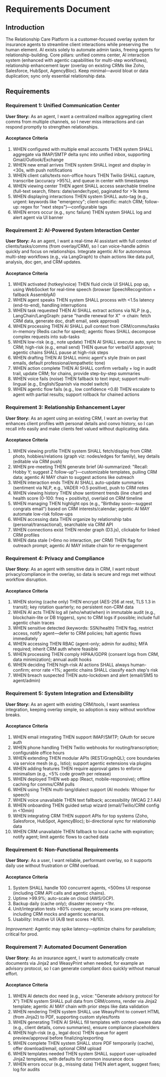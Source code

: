 # Requirements Document

## Introduction

The Relationship Care Platform is a customer-focused overlay system for insurance agents to streamline client interactions while preserving the human element. AI exists solely to automate admin tasks, freeing agents for relationship-building. Core pillars: unified comms center, AI interaction system (enhanced with agentic capabilities for multi-step workflows), relationship enhancement layer (overlay on existing CRMs like Zoho, Salesforce, HubSpot, AgencyBloc). Keep minimal—avoid bloat or data duplication; sync only essential relationship data.

## Requirements

### Requirement 1: Unified Communication Center

**User Story:** As an agent, I want a centralized mailbox aggregating client comms from multiple channels, so I never miss interactions and can respond promptly to strengthen relationships.

#### Acceptance Criteria

1. WHEN configured with multiple email accounts THEN system SHALL aggregate via IMAP/SMTP delta sync into unified inbox, supporting Gmail/Outlook/Exchange
2. WHEN new email arrives THEN system SHALL ingest and display in <30s, with push notifications
3. WHEN client calls/texts non-office hours THEN Twilio SHALL capture, transcribe (accuracy >95%), and queue in center with timestamps
4. WHEN viewing center THEN agent SHALL access searchable timeline (full-text search, filters: date/sender/type), paginated for >1k items
5. WHEN displaying interactions THEN system SHALL auto-tag (e.g., urgent: keywords like "emergency"; client-specific: match CRM; follow-up: regex for "next steps")—configurable tags
6. WHEN errors occur (e.g., sync failure) THEN system SHALL log and alert agent via UI banner

### Requirement 2: AI-Powered System Interaction Center

**User Story:** As an agent, I want a real-time AI assistant with full context of clients/tasks/comms (from overlay/CRM), so I can voice-handle admin quickly and focus on relationships. Integrate agentic AI for autonomous multi-step workflows (e.g., via LangGraph) to chain actions like data pull, analysis, doc gen, and CRM updates.

#### Acceptance Criteria

1. WHEN activated (hotkey/voice) THEN fluid circle UI SHALL pop up, using WebSocket for real-time speech (browser SpeechRecognition + fallback AssemblyAI)
2. WHEN agent speaks THEN system SHALL process with <1.5s latency (end-to-end), handling interruptions
3. WHEN task requested THEN AI SHALL extract actions via NLP (e.g., LangChain/LangGraph: parse "handle renewal for X" → chain: fetch CRM data, generate doc, draft email, seek approval)
4. WHEN processing THEN AI SHALL pull context from CRM/comms/tasks in-memory (Redis cache for speed); agentic flows SHALL decompose complex requests into sub-tasks
5. WHEN low-risk (e.g., note update) THEN AI SHALL execute auto, sync to CRM; high-risk (e.g., email send) THEN queue for verbal/UI approval; agentic chains SHALL pause at high-risk steps
6. WHEN drafting THEN AI SHALL mimic agent's style (train on past emails, default professional/empathetic tone)
7. WHEN action complete THEN AI SHALL confirm verbally + log in audit trail, update CRM; for chains, provide step-by-step summaries
8. WHEN voice fails (noise) THEN fallback to text input; support multi-lingual (e.g., English/Spanish via model switch)
9. WHEN agentic flow fails (e.g., low confidence <0.8) THEN escalate to agent with partial results; support rollback for chained actions

### Requirement 3: Relationship Enhancement Layer

**User Story:** As an agent using an existing CRM, I want an overlay that enhances client profiles with personal details and convo history, so I can recall info easily and make clients feel valued without duplicating data.

#### Acceptance Criteria

1. WHEN viewing profile THEN system SHALL fetch/display from CRM: photo, hobbies/relations (graph viz: nodes/edges for family), key details (editable via CRM push)
2. WHEN pre-meeting THEN generate brief (AI-summarized: "Recall: Hobby Y; suggest Z follow-up")—customizable templates, pulling CRM data; agentic AI MAY chain to suggest actions like outreach
3. WHEN interaction ends THEN AI SHALL auto-update summaries (sentiment via NLP, e.g., VADER >0.5 positive), push to CRM notes
4. WHEN viewing history THEN show sentiment trends (line chart) and health score (0-100: freq + positivity), overlaid on CRM timeline
5. WHEN managing THEN highlight ops (e.g., "Birthday soon—suggest congrats email") based on CRM interests/calendar; agentic AI MAY automate low-risk follow-ups
6. WHEN accessing data THEN organize by relationship tabs (personal/transactional), searchable via CRM API
7. WHEN connections exist THEN render graph (D3.js), clickable for linked CRM profiles
8. WHEN data stale (>6mo no interaction, per CRM) THEN flag for outreach prompt; agentic AI MAY initiate chain for re-engagement

### Requirement 4: Privacy and Compliance

**User Story:** As an agent with sensitive data in CRM, I want robust privacy/compliance in the overlay, so data is secure and regs met without workflow disruption.

#### Acceptance Criteria

1. WHEN storing (cache only) THEN encrypt (AES-256 at rest, TLS 1.3 in transit); key rotation quarterly; no persistent non-CRM data
2. WHEN AI acts THEN log all (who/what/when) in immutable audit (e.g., blockchain-lite or DB triggers), sync to CRM logs if possible; include full agentic chain traces
3. WHEN sensitive detected (keywords: SSN/health) THEN flag, restrict access, notify agent—defer to CRM policies; halt agentic flows immediately
4. WHEN accessing THEN RBAC (agent-only; admin for audits); MFA required; inherit CRM auth where feasible
5. WHEN processing THEN comply HIPAA/GDPR (consent logs from CRM, data minimization); annual audit hooks
6. WHEN deciding THEN high-risk AI actions SHALL always human-confirm; error rate <1%; agentic chains SHALL classify each step's risk
7. WHEN breach suspected THEN auto-lockdown and alert (email/SMS to agent/admin)

### Requirement 5: System Integration and Extensibility

**User Story:** As an agent with existing CRM/tools, I want seamless integration, keeping overlay simple, so adoption is easy without workflow breaks.

#### Acceptance Criteria

1. WHEN email integrating THEN support IMAP/SMTP; OAuth for secure auth
2. WHEN phone handling THEN Twilio webhooks for routing/transcription; configurable office hours
3. WHEN extending THEN modular APIs (REST/GraphQL); core boundaries via service mesh (e.g., Istio); support agentic extensions via plugins
4. WHEN adding features THEN require approval gates to enforce minimalism (e.g., <5% code growth per release)
5. WHEN deployed THEN web app (React, mobile-responsive); offline caching for comms/CRM pulls
6. WHEN using THEN multi-lang/dialect support (AI models: Whisper for speech)
7. WHEN voice unavailable THEN text fallback; accessibility (WCAG 2.1 AA)
8. WHEN onboarding THEN guided setup wizard (email/Twilio/CRM config in <10min)
9. WHEN integrating CRM THEN support APIs for top systems (Zoho, Salesforce, HubSpot, AgencyBloc); bi-directional sync for relationship data
10. WHEN CRM unavailable THEN fallback to local cache with expiration; notify agent; limit agentic flows to cached data

### Requirement 6: Non-Functional Requirements

**User Story:** As a user, I want reliable, performant overlay, so it supports daily use without frustration or CRM overload.

#### Acceptance Criteria

1. System SHALL handle 100 concurrent agents, <500ms UI response (including CRM API calls and agentic chains).
2. Uptime >99.9%; auto-scale on cloud (AWS/GCP).
3. Backup daily (cache only); disaster recovery <1hr.
4. Unit/integration tests >80% coverage; security scans pre-release, including CRM mocks and agentic scenarios.
5. Usability: Intuitive UI (A/B test scores >8/10).

*Improvement:* Agentic may spike latency—optimize chains for parallelism; critical for prod.

### Requirement 7: Automated Document Generation

**User Story:** As an insurance agent, I want to automatically create documents via Jinja2 and WeasyPrint when needed, for example an advisory protocol, so I can generate compliant docs quickly without manual effort.

#### Acceptance Criteria

1. WHEN AI detects doc need (e.g., voice: "Generate advisory protocol for X") THEN system SHALL pull data from CRM/comms, render via Jinja2 template; agentic AI MAY chain with prior steps like data validation
2. WHEN rendering THEN system SHALL use WeasyPrint to convert HTML (from Jinja2) to PDF, supporting custom styles/fonts
3. WHEN generating THEN AI SHALL fill templates with context-aware data (e.g., client details, convo summaries), ensure compliance placeholders
4. WHEN high-risk (e.g., legal docs) THEN queue for agent preview/approval before finalizing/exporting
5. WHEN complete THEN system SHALL store PDF temporarily (cache), offer download/email, optional CRM upload
6. WHEN templates needed THEN system SHALL support user-uploaded Jinja2 templates, with defaults for common insurance docs
7. WHEN errors occur (e.g., missing data) THEN alert agent, suggest fixes; log for audits